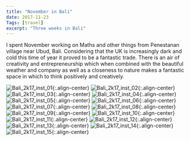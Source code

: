 ```yaml
---
title: "November in Bali"
date: 2017-11-23
Tags: [travel]
excerpt: "Three weeks in Bali"
---
```


I spent November working on Maths and other things from Penestanan village near Ubud, Bali. Considering that the UK is increasingly dark and cold this time of year it proved to be a fantastic trade. There is an air of creativity and entrepreneurship which when combined with the beautiful weather and company as well as a closeness to nature makes a fantastic space in which to think positively and creatively.

![Bali_2k17_inst_01](/images/photograph/Bali_2k17_inst_01.png "Bali_2k17_inst_01"){:.align-center}
![Bali_2k17_inst_02](/images/photograph/Bali_2k17_inst_02.png "Bali_2k17_inst_02"){:.align-center}
![Bali_2k17_inst_03](/images/photograph/Bali_2k17_inst_03.png "Bali_2k17_inst_03"){:.align-center}
![Bali_2k17_inst_04](/images/photograph/Bali_2k17_inst_04.png "Bali_2k17_inst_04"){:.align-center}
![Bali_2k17_inst_05](/images/photograph/Bali_2k17_inst_05.png "Bali_2k17_inst_05"){:.align-center}
![Bali_2k17_inst_06](/images/photograph/Bali_2k17_inst_06.png "Bali_2k17_inst_06"){:.align-center}
![Bali_2k17_inst_07](/images/photograph/Bali_2k17_inst_07.png "Bali_2k17_inst_07"){:.align-center}
![Bali_2k17_inst_08](/images/photograph/Bali_2k17_inst_08.png "Bali_2k17_inst_08"){:.align-center}
![Bali_2k17_inst_09](/images/photograph/Bali_2k17_inst_09.png "Bali_2k17_inst_09"){:.align-center}
![Bali_2k17_inst_10](/images/photograph/Bali_2k17_inst_10.png "Bali_2k17_inst_10"){:.align-center}
![Bali_2k17_inst_11](/images/photograph/Bali_2k17_inst_11.png "Bali_2k17_inst_11"){:.align-center}
![Bali_2k17_inst_12](/images/photograph/Bali_2k17_inst_12.png "Bali_2k17_inst_12"){:.align-center}
![Bali_2k17_inst_13](/images/photograph/Bali_2k17_inst_13.png "Bali_2k17_inst_13"){:.align-center}
![Bali_2k17_inst_14](/images/photograph/Bali_2k17_inst_14.png "Bali_2k17_inst_14"){:.align-center}
![Bali_2k17_inst_15](/images/photograph/Bali_2k17_inst_15.png "Bali_2k17_inst_15"){:.align-center}
